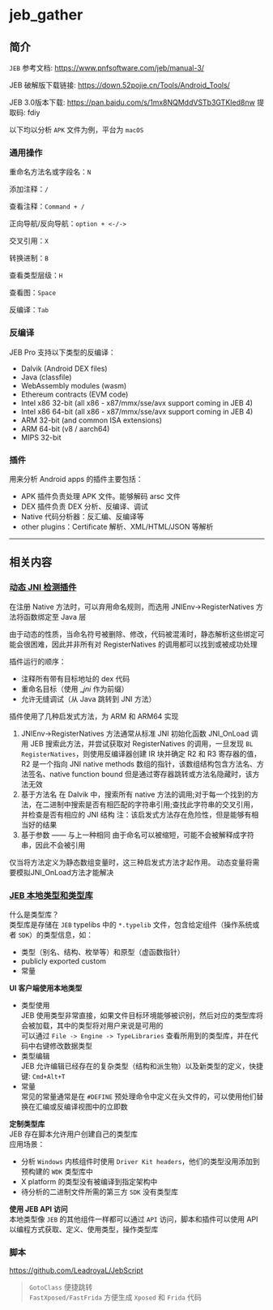 # jeb_gather

## 简介
``JEB`` 参考文档: https://www.pnfsoftware.com/jeb/manual-3/

JEB 破解版下载链接: https://down.52pojie.cn/Tools/Android_Tools/

JEB 3.0版本下载: https://pan.baidu.com/s/1mx8NQMddVSTb3GTKIed8nw 提取码: fdiy

以下均以分析 ``APK`` 文件为例，平台为 ``macOS``
### 通用操作
重命名方法名或字段名：``N``

添加注释：``/``

查看注释：``Command + /``

正向导航/反向导航：``option + <-/->``

交叉引用：``X``

转换进制：``B``

查看类型层级：``H``

查看图：``Space``

反编译：``Tab``

### 反编译
JEB Pro 支持以下类型的反编译：
- Dalvik (Android DEX files)
- Java (classfile)
- WebAssembly modules (wasm)
- Ethereum contracts (EVM code)
- Intel x86 32-bit (all x86 - x87/mmx/sse/avx support coming in JEB 4)
- Intel x86 64-bit (all x86 - x87/mmx/sse/avx support coming in JEB 4)
- ARM 32-bit (and common ISA extensions)
- ARM 64-bit (v8 / aarch64)
- MIPS 32-bit

### 插件
用来分析 Android apps 的插件主要包括：
- APK 插件负责处理 APK 文件。能够解码 arsc 文件
- DEX 插件负责 DEX 分析、反编译、调试
- Native 代码分析器：反汇编、反编译等
- other plugins：Certificate 解析、XML/HTML/JSON 等解析


---
## 相关内容
### [动态 JNI 检测插件](https://github.com/pnfsoftware/jnihelper)  
在注册 Native 方法时，可以弃用命名规则，而选用 JNIEnv->RegisterNatives 方法将函数绑定至 Java 层

由于动态的性质，当命名符号被删除、修改，代码被混淆时，静态解析这些绑定可能会很困难，因此并非所有对 RegisterNatives 的调用都可以找到或被成功处理

插件运行的顺序：
- 注释所有带有目标地址的 dex 代码
- 重命名目标（使用 __jni_ 作为前缀）
- 允许无缝调试（从 Java 跳转到 JNI 方法）

插件使用了几种启发式方法，为 ARM 和 ARM64 实现
1. JNIEnv->RegisterNatives 方法通常从标准 JNI 初始化函数 JNI_OnLoad 调用
    JEB 搜索此方法，并尝试获取对 RegisterNatives 的调用，一旦发现 ``BL RegisterNatives``，则使用反编译器创建 IR 块并确定 R2 和 R3 寄存器的值，R2 是一个指向 JNI native methods 数组的指针，该数组结构包含方法名、方法签名、native function bound
    但是通过寄存器跳转或方法名隐藏时，该方法无效
2. 基于方法名
   在 Dalvik 中，搜索所有 native 方法的调用;对于每一个找到的方法，在二进制中搜索是否有相匹配的字符串引用;查找此字符串的交叉引用，并检查是否有相应的 JNI 结构
   注：该启发式方法存在危险性，但是能够有相当好的结果
3. 基于参数 —— 与上一种相同
   由于命名可以被缩短，可能不会被解释成字符串，因此不会被引用

仅当将方法定义为静态数组变量时，这三种启发式方法才起作用。 动态变量将需要模拟JNI_OnLoad方法才能解决

### [JEB 本地类型和类型库](https://www.pnfsoftware.com/blog/native-types-and-typelibs-with-jeb/)  
什么是类型库？  
类型库是存储在 ``JEB`` typelibs 中的 ``*.typelib`` 文件，包含给定组件（操作系统或者 ``SDK``）的类型信息，如：
- 类型（别名、结构、枚举等）和原型（虚函数指针）
- publicly exported custom  
- 常量

**UI 客户端使用本地类型**
- 类型使用  
    JEB 使用类型非常直接，如果文件目标环境能够被识别，然后对应的类型库将会被加载，其中的类型将对用户来说是可用的  
    可以通过 ``File -> Engine -> TypeLibraries`` 查看所用到的类型库，并在代码中右键修改数据类型
- 类型编辑  
    JEB 允许编辑已经存在的复杂类型（结构和派生物）以及新类型的定义，快捷键: ``Cmd+Alt+T``
- 常量  
    常见的常量通常是在 ``#DEFINE`` 预处理命令中定义在头文件的，可以使用他们替换在汇编或反编译视图中的立即数

**定制类型库**  
JEB 存在脚本允许用户创建自己的类型库  
应用场景：
- 分析 ``Windows`` 内核组件时使用 ``Driver Kit headers``，他们的类型没用添加到预构建的 ``WDK`` 类型库中
- X platform 的类型没有被编译到指定架构中
- 待分析的二进制文件所需的第三方 ``SDK`` 没有类型库

**使用 JEB API 访问**  
本地类型像 ``JEB`` 的其他组件一样都可以通过 ``API`` 访问，脚本和插件可以使用 API 以编程方式获取、定义、使用类型，操作类型库

### 脚本  
https://github.com/LeadroyaL/JebScript  
> ``GotoClass``  便捷跳转  
> ``FastXposed/FastFrida`` 方便生成 ``Xposed`` 和 ``Frida`` 代码  


